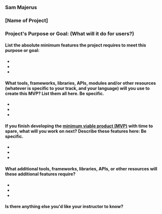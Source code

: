 ### Sam Majerus

### [Name of Project] 

### Project's Purpose or Goal: (What will it do for users?)



#### List the absolute minimum features the project requires to meet this purpose or goal: 
* 
* 
* 


#### What tools, frameworks, libraries, APIs, modules and/or other resources (whatever is specific to your track, and your language) will you use to create this MVP? List them all here. Be specific. 
* 
* 
* 


#### If you finish developing the [minimum viable product (MVP)](https://www.learnhowtoprogram.com/react/functional-programming-with-javascript/capstone-planning-the-minimum-viable-product) with time to spare, what will you work on next? Describe these features here: Be specific. 
* 
* 
* 


#### What additional tools, frameworks, libraries, APIs, or other resources will these additional features require? 
* 
* 
* 


#### Is there anything else you'd like your instructor to know? 

